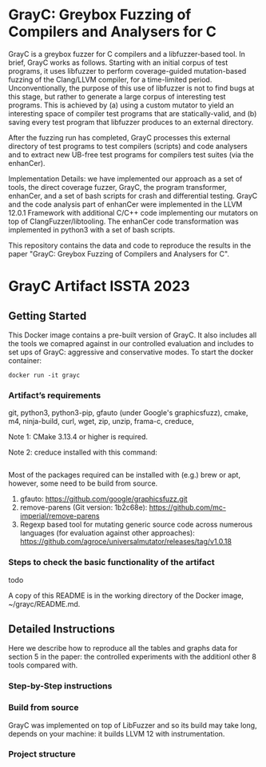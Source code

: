 # GrayC: Greybox Fuzzing of Compilers and Analysers for C

GrayC is a greybox fuzzer for C compilers and a libfuzzer-based tool. In brief, GrayC works as follows. Starting with an initial corpus of test programs, it uses libfuzzer to perform coverage-guided mutation-based fuzzing of the Clang/LLVM compiler, for a time-limited period. Unconventionally, the purpose of this use of libfuzzer is not to find bugs at this stage, but rather to generate a large corpus of interesting test programs. This is achieved by (a) using a custom mutator to yield an interesting space of compiler test programs that are statically-valid, and (b) saving every test program that libfuzzer produces to an external directory.

After the fuzzing run has completed, GrayC processes this external directory of test programs to test compilers (scripts) and code analysers and to extract new UB-free test programs for compilers test suites (via the enhanCer).

Implementation Details: we have implemented our approach as a set of tools, the direct coverage fuzzer, GrayC, the program transformer, enhanCer, and a set of bash scripts for crash and differential testing. GrayC and the code analysis part of enhanCer were implemented in the LLVM 12.0.1 Framework with additional C/C++ code implementing our mutators on top of ClangFuzzer/libtooling. The enhanCer code transformation was implemented in python3 with a set of bash scripts.

This repository contains the data and code to reproduce the results in the paper "GrayC: Greybox Fuzzing of Compilers and Analysers for C".

# GrayC Artifact ISSTA 2023

## Getting Started

This Docker image contains a pre-built version of GrayC. It also includes all the tools we comapred against in our controlled evaluation and includes to set ups of GrayC: aggressive and conservative modes. To start the docker container:
```
docker run -it grayc
```

### Artifact’s requirements
git, python3, python3-pip, gfauto (under Google's graphicsfuzz), cmake, m4, ninja-build, curl, wget, zip, unzip, frama-c, creduce, 

Note 1: CMake 3.13.4 or higher is required.

Note 2: creduce installed with this command:
```

```

Most of the packages required can be installed with (e.g.) brew or apt, however, some need to be build from source.
1. gfauto: https://github.com/google/graphicsfuzz.git
2. remove-parens (Git version: 1b2c68e): https://github.com/mc-imperial/remove-parens
3. Regexp based tool for mutating generic source code across numerous languages (for evaluation against other approaches): https://github.com/agroce/universalmutator/releases/tag/v1.0.18

### Steps to check the basic functionality of the artifact
todo

A copy of this README is in the working directory of the Docker image, ~/grayc/README.md.

## Detailed Instructions

Here we describe how to reproduce all the tables and graphs data for section 5 in the paper: the controlled experiments with the additionl other 8 tools compared with.

### Step-by-Step instructions

### Build from source
GrayC was implemented on top of LibFuzzer and so its build may take long, depends on your machine: it builds LLVM 12 with instrumentation.


### Project structure
